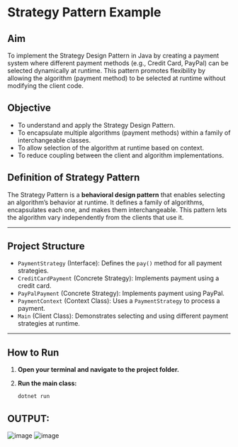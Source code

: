 # Strategy Pattern Example

## Aim
To implement the Strategy Design Pattern in Java by creating a payment system where different payment methods (e.g., Credit Card, PayPal) can be selected dynamically at runtime. This pattern promotes flexibility by allowing the algorithm (payment method) to be selected at runtime without modifying the client code.

## Objective
- To understand and apply the Strategy Design Pattern.
- To encapsulate multiple algorithms (payment methods) within a family of interchangeable classes.
- To allow selection of the algorithm at runtime based on context.
- To reduce coupling between the client and algorithm implementations.

## Definition of Strategy Pattern
The Strategy Pattern is a **behavioral design pattern** that enables selecting an algorithm’s behavior at runtime. It defines a family of algorithms, encapsulates each one, and makes them interchangeable. This pattern lets the algorithm vary independently from the clients that use it.

---

## Project Structure

- `PaymentStrategy` (Interface): Defines the `pay()` method for all payment strategies.
- `CreditCardPayment` (Concrete Strategy): Implements payment using a credit card.
- `PayPalPayment` (Concrete Strategy): Implements payment using PayPal.
- `PaymentContext` (Context Class): Uses a `PaymentStrategy` to process a payment.
- `Main` (Client Class): Demonstrates selecting and using different payment strategies at runtime.

---

## How to Run

1. **Open your terminal and navigate to the project folder.**


2. **Run the main class:**
   ```bash
   dotnet run

## OUTPUT:
![image](https://github.com/user-attachments/assets/0f351ed8-05c0-427d-9f28-9a2fad2a9488)
![image](https://github.com/user-attachments/assets/d0d08033-4833-4f98-94ff-81a090e59d5c)



